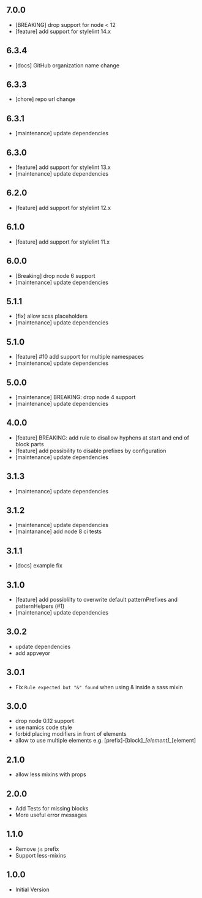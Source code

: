 ## 7.0.0

- [BREAKING] drop support for node < 12
- [feature] add support for stylelint 14.x

## 6.3.4

- [docs] GitHub organization name change

## 6.3.3

- [chore] repo url change

## 6.3.1

- [maintenance] update dependencies

## 6.3.0

- [feature] add support for stylelint 13.x
- [maintenance] update dependencies

## 6.2.0

- [feature] add support for stylelint 12.x

## 6.1.0

- [feature] add support for stylelint 11.x

## 6.0.0

- [Breaking] drop node 6 support
- [maintenance] update dependencies

## 5.1.1

- [fix] allow scss placeholders
- [maintenance] update dependencies

## 5.1.0

- [feature] #10 add support for multiple namespaces
- [maintenance] update dependencies

## 5.0.0

- [maintenance] BREAKING: drop node 4 support
- [maintenance] update dependencies

## 4.0.0

- [feature] BREAKING: add rule to disallow hyphens at start and end of block parts
- [feature] add possibility to disable prefixes by configuration 
- [maintenance] update dependencies

## 3.1.3

- [maintenance] update dependencies

## 3.1.2

- [maintenance] update dependencies
- [maintanance] add node 8 ci tests

## 3.1.1

- [docs] example fix

## 3.1.0

- [feature] add possiblilty to overwrite default patternPrefixes and patternHelpers (#1)
- [maintenance] update dependencies

## 3.0.2

- update dependencies
- add appveyor

## 3.0.1

- Fix `Rule expected but "&" found` when using & inside a sass mixin

## 3.0.0

- drop node 0.12 support
- use namics code style
- forbid placing modifiers in front of elements
- allow to use multiple elements e.g. [prefix]-[block]\__[element]\__[element]

## 2.1.0

- allow less mixins with props

## 2.0.0

- Add Tests for missing blocks
- More useful error messages

## 1.1.0

- Remove `js` prefix
- Support less-mixins

## 1.0.0

- Initial Version
